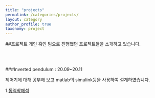 ```yaml
---
title: "projects"
permalink: /categories/projects/
layout: category
author_profile: true
taxonomy: project
---
```


##프로젝트
개인 혹인 팀으로 진행했던 프로젝트들을 소개하고 있습니다. 

<br/><br/>

###Inverted pendulum : 20.09~20.11

제어기에 대해 공부해 보고 matlab의 simulink등을 사용하여
설계하였습니다.  


1.[동역학해석](https://jeong-hyeonmin.github.io/projects/%ED%8F%AC%EC%8A%A4%ED%8C%85-%ED%85%8C%EC%8A%A4%ED%8A%B8/)
  